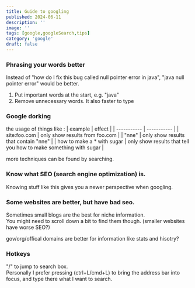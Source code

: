```yaml
---
title: Guide to googling
published: 2024-06-11
description: ''
image: ''
tags: [google,googleSearch,tips]
category: 'google'
draft: false 
---
```

### Phrasing your words better
Instead of "how do I fix this bug called null pointer error in java", "java null pointer error" would be better.
1. Put important words at the start, e.g. "java"
2. Remove unnecessary words. It also faster to type

### Google dorking
the usage of things like :
| example | effect |
| ----------- | ----------- |
| site:foo.com | only show results from foo.com |
| "nne" | only show results that contain "nne" |
| how to make a * with sugar | only show results that tell you how to make something with sugar |

more techniques can be found by searching.

### Know what SEO (search engine optimization) is.
Knowing stuff like this gives you a newer perspective when googling.
### Some websites are better, but have bad seo.
Sometimes small blogs are the best for niche information.  
You might need to scroll down a bit to find them though. (smaller websites have worse SEO?)  

gov/org/offical domains are better for information like stats and hisotry?  
### Hotkeys
"/" to jump to search box.  
Personally I prefer pressing (ctrl+L/cmd+L) to bring the address bar into focus, and type there what I want to search. 